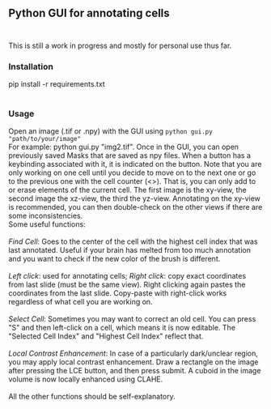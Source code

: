## Python GUI for annotating cells <br>  <br>
This is still a work in progress and mostly for personal use thus far.

### Installation <br>
pip install -r requirements.txt <br>  <br>

### Usage  <br>
Open an image (.tif or .npy) with the GUI using `python gui.py "path/to/your/image"` <br>
For example: python gui.py "img2.tif". Once in the GUI, you can open previously saved Masks that are saved as npy files. When a button has a keybinding associated with it, it is indicated on the button. Note that you are only working on one cell until you decide to move on to the next one or go to the previous one with the cell counter (<>). That is, you can only add to or erase elements of the current cell. The first image is the xy-view, the second image the xz-view, the third the yz-view. Annotating on the xy-view is recommended, you can then double-check on the other views if there are some inconsistencies. <br>
Some useful functions: <br> <br>
*Find Cell*: Goes to the center of the cell with the highest cell index that was last annotated. Useful if your brain has melted from too much annotation and you want to check if the new color of the brush is different. <br> <br>
*Left click*: used for annotating cells; *Right click*: copy exact coordinates from last slide (must be the same view). Right clicking again pastes the coordinates from the last slide. Copy-paste with right-click works regardless of what cell you are working on. <br> <br>
*Select Cell*: Sometimes you may want to correct an old cell. You can press "S" and then left-click on a cell, which means it is now editable. The "Selected Cell Index" and "Highest Cell Index" reflect that.  <br> <br>
*Local Contrast Enhancement*: In case of a particularly dark/unclear region, you may apply local contrast enhancement. Draw a rectangle on the image after pressing the LCE button, and then press submit. A cuboid in the image volume is now locally enhanced using CLAHE.  <br> <br>
All the other functions should be self-explanatory.

